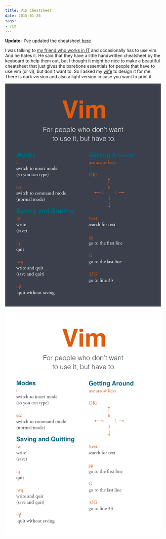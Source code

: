 ```yaml
---
title: Vim Cheatsheet
date: 2015-01-26
tags:
- vim
---
```


**Update**- I've updated the cheatsheet [here](../updated-vim-cheatsheet/)

I was talking to [my friend who works in IT](https://twitter.com/JToTheRebellion) and occasionally has to use vim. And he hates it. He said that they have a little handwritten cheatsheet by the keyboard to help them out, but I thought it might be nice to make a beautiful cheatsheet that just gives the barebone essentials for people that have to use vim (or vi), but don't want to. So I asked my [wife](https://twitter.com/bec_bec1) to design it for me. There is dark version and also a light version in case you want to print it.

![Vim Cheatsheet](./vim-cheatsheet.jpg)

![White Vim Cheatsheet](./vim-cheatsheet-white.jpg)
